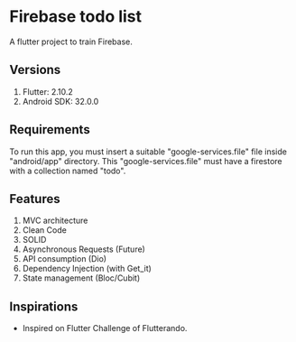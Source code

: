 # Firebase todo list

A flutter project to train Firebase. 

## Versions
1. Flutter: 2.10.2
2. Android SDK: 32.0.0

## Requirements
To run this app, you must insert a suitable "google-services.file" file inside "android/app" directory.
This "google-services.file" must have a firestore with a collection named "todo".

## Features
1. MVC architecture
2. Clean Code
3. SOLID
4. Asynchronous Requests (Future)
5. API consumption (Dio)
6. Dependency Injection  (with Get_it)
7. State management (Bloc/Cubit)

## Inspirations
- Inspired on Flutter Challenge of Flutterando.

